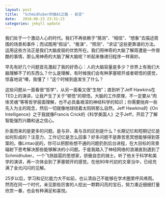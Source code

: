 ```yaml
---
layout: post
title:  "Schmidhuber的强AI之路 - 前言"
date:   2016-06-23 23:31:13
categories: jekyll update
---
```

我们处于一个激动人心的时代。我们不再依赖于“猜测”、“相信”、“想象”去描述周围的场景和事件；而试图用“假设”、“推演”、“预测”、“求证”这些更靠谱的方法。运用这些方法正是我们大脑皮层的优势所在。我们用神奇的大脑了解周遭是一件很酷的事情，那么用神奇的大脑了解大脑呢？听起来像递归程序一样奥妙。

早先有好几个问题首先激起了我的好奇心：人的大脑容量是多少？世界上有我们大脑理解不了的东西么？什么是理解，有时候我们会有种茅塞顿开或者顿悟的感觉，惊喜地说“噢，我懂了！”这个时候到底发生了什么？

这些问题从一面看很“哲学”，从另一面看又很“生物”；直到听了Jeff Hawkins在TED上的演讲，让我产生了关于“顿悟”的顿悟。大脑的工作原理，不一定要从“肉体灵魂”等等哲学层面理解，也不必具备艰深的神经科学的知识；你需要抛弃一些先入为主的观念，然后一切就像地球绕着太阳转那么自然。Jeff Hawkins的《On Intelligence》之于我就像Francis Crick的《科学美国人》之于Jeff，开启了了解智能强烈兴趣和迷之信心。

扑面而来的是更多的问题。是与非、美与丑的区别是什么？长期记忆和短期记忆是如何形成的？注意力、工作记忆是怎么回事？好多问题不是靠苦思冥想能够得到答案的。像Lintao说的，你可以把那些想不通的问题扔到后台进程，在大目标的背景辐射下思考解决那些能够解决的小问题。于是我踏入了神经网络的浪潮直到遇到了Schmidhuber，一个飞扬跋扈的思想家，骄傲自恋的骑士。听了他关于科学和美学的演讲，再一次体会到了茅塞顿开的感觉。在他90年代初的文章当中，已经充满了金光闪闪的见解。

25岁以后，学习和记忆能力大不如前，也认清自己不能够在学术圈里呼风唤雨。然而在同一个时代，亲见那些厉害的人挖出一颗颗闪亮的宝石，努力凑近细细打量欣赏一番，也会有种满足和喜悦。


[jekyll]:      http://jekyllrb.com
[jekyll-gh]:   https://github.com/jekyll/jekyll
[jekyll-help]: https://github.com/jekyll/jekyll-help
